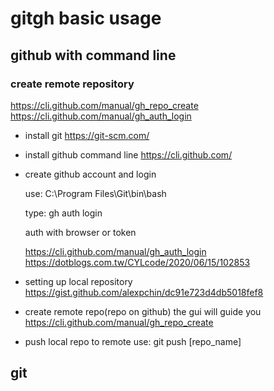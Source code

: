 # gitgh basic usage
## github with command line
### create remote repository
https://cli.github.com/manual/gh_repo_create
https://cli.github.com/manual/gh_auth_login
* install git
    https://git-scm.com/
* install github command line
    https://cli.github.com/
* create github account and login
   
    use: C:\Program Files\Git\bin\bash
    
    type: gh auth login
    
    auth with browser or token
   
    https://cli.github.com/manual/gh_auth_login
    https://dotblogs.com.tw/CYLcode/2020/06/15/102853


* setting up local repository
     https://gist.github.com/alexpchin/dc91e723d4db5018fef8
* create remote repo(repo on github)
    the gui will guide you
    https://cli.github.com/manual/gh_repo_create
    
* push local repo to remote
    use: git push [repo_name]


## git
